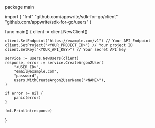 package main

import (
    "fmt"
    "github.com/appwrite/sdk-for-go/client"
    "github.com/appwrite/sdk-for-go/users"
)

func main() {
    client := client.NewClient()

    client.SetEndpoint("https://example.com/v1") // Your API Endpoint
    client.SetProject("<YOUR_PROJECT_ID>") // Your project ID
    client.SetKey("<YOUR_API_KEY>") // Your secret API key

    service := users.NewUsers(client)
    response, error := service.CreateArgon2User(
        "<USER_ID>",
        "email@example.com",
        "password",
        users.WithCreateArgon2UserName("<NAME>"),
    )

    if error != nil {
        panic(error)
    }

    fmt.Println(response)
}
